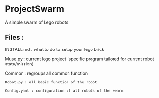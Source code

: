 # ProjectSwarm
A simple swarm of Lego robots

## Files :

INSTALL.md : what to do to setup your lego brick

Muse.py : current lego project (specific program tailored for current robot state/mission)

Common : regroups all common function

    Robot.py : all basic function of the robot

    Config.yaml : configuration of all robots of the swarm
